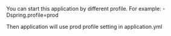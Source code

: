 You can start this application by different profile.
For example:
-Dspring.profile=prod

Then application will use prod profile setting in application.yml
